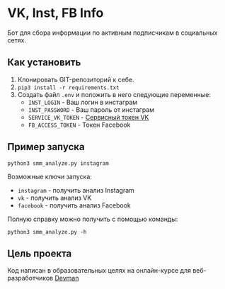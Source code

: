 # VK, Inst, FB Info

Бот для сбора информации по активным подписчикам в социальных сетях.


## Как установить

1. Клонировать GIT-репозиторий к себе.
2. `pip3 install -r requirements.txt`
3. Создать файл `.env` и положить в него следующие переменные:
    * `INST_LOGIN` - Ваш логин в инстаграм
    * `INST_PASSWORD` - Ваш пароль от инстаграм
    * `SERVICE_VK_TOKEN` - [Сервисный токен VK](https://vk.com/dev/access_token?f=3.%20%D0%A1%D0%B5%D1%80%D0%B2%D0%B8%D1%81%D0%BD%D1%8B%D0%B9%20%D0%BA%D0%BB%D1%8E%D1%87%20%D0%B4%D0%BE%D1%81%D1%82%D1%83%D0%BF%D0%B0)
    * `FB_ACCESS_TOKEN` - Токен Facebook

## Пример запуска

`python3 smm_analyze.py instagram`

Возможные ключи запуска:
* `instagram` - получить анализ Instagram
* `vk` - получить анализ VK
* `facebook` - получить анализ Facebook

Полную справку можно получить с помощью команды:

`python3 smm_analyze.py -h`


## Цель проекта

Код написан в образовательных целях на онлайн-курсе для веб-разработчиков [Devman](https://dvmn.org/modules)